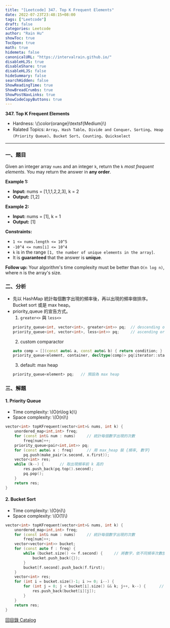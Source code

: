 ```yaml
---
title: "[Leetcode] 347. Top K Frequent Elements"
date: 2022-07-23T23:48:15+08:00
tags: ["Leetcode"]
draft: false
Categories: Leetcode
author: "Rain Hu"
showToc: true
TocOpen: true
math: true
hidemeta: false
canonicalURL: "https://intervalrain.github.io/"
disableHLJS: true
disableShare: true
disableHLJS: false
hideSummary: false
searchHidden: false
ShowReadingTime: true
ShowBreadCrumbs: true
ShowPostNavLinks: true
ShowCodeCopyButtons: true
---
```

**347. Top K Frequent Elements**
+ Hardness: \\(\color{orange}\textsf{Medium}\\)
+ Ralated Topics: `Array`、`Hash Table`、`Divide and Conquer`、`Sorting`、`Heap (Priority Queue)`、`Bucket Sort`、`Counting`、`Quickselect`
---
### 一、題目
Given an integer array `nums` and an integer `k`, return the `k` *most frequent elements*. You may return the answer in **any order**.  

**Example 1:**  
+ **Input:** nums = [1,1,1,2,2,3], k = 2  
+ **Output:** [1,2]  

**Example 2:**  
+ **Input:** nums = [1], k = 1  
+ **Output:** [1]  

**Constraints:**
+ `1 <= nums.length <= 10^5`
+ `-10^4 <= nums[i] <= 10^4`
+ `k` is in the range `[1, the number of unique elements in the array]`.
+ It is **guaranteed** that the answer is **unique**.

**Follow up:** Your algorithm's time complexity must be better than `O(n log n)`, where n is the array's size.  

### 二、分析
+ 先以 HashMap 統計每個數字出現的頻率後，再以出現的頻率做排序。Bucket sort 或是 max heap。
+ priority_queue 的宣告方式。
    1. `greater<>` 與 `less<>`
    ```C++
    priority_queue<int, vector<int>, greater<int>> pq;  // descending order (min heap)
    priority_queue<int, vector<int>, less<int>> pq;     // ascending order (max heap)
    ```
    2. custom comparactor
    ```C++
    auto comp = [](const auto& a, const auto& b) { return condition; } ;
    priority_queue<element, container, decltype(comp)> pq(iterator::start, iterator::end, comp);
    ```
    3. default: max heap
    ```C++
    priority_queue<element> pq;   // 預設為 max heap
    ```

### 三、解題
#### 1. Priority Queue
+ Time complexity: \\(O(n\log k)\\)
+ Space complexity: \\(O(n)\\)
```C++
vector<int> topKFrequent(vector<int>& nums, int k) {
    unordered_map<int,int> freq;
    for (const int& num : nums)     // 統計每個數字出現的次數
        freq[num]++;
    priority_queue<pair<int,int>> pq;
    for (const auto& x : freq)      // 用 max_heap 裝 {頻率, 數字}
        pq.push(make_pair(x.second, x.first));
    vector<int> res;
    while (k--) {       // 取出現頻率前 k 高的
        res.push_back(pq.top().second);
        pq.pop();
    }
    return res;
}
```
#### 2. Bucket Sort
+ Time complexity: \\(O(n)\\)
+ Space complexity: \\(O(1)\\)
```C++
vector<int> topKFrequent(vector<int>& nums, int k) {
    unordered_map<int,int> freq;
    for (const int& num : nums)     // 統計每個數字出現的次數
        freq[num]++;
    vector<vector<int>> bucket;
    for (const auto f : freq) {
        while (bucket.size() <= f.second) {     // 將數字，依不同頻率次數放到相對應的 vector 中
            bucket.push_back({});
        }
        bucket[f.second].push_back(f.first);
    }
    vector<int> res;
    for (int i = bucket.size()-1; i >= 0; i--) {
        for (int j = 0; j < bucket[i].size() && k; j++, k--) {      // 拿頻率前 k 多的元素
            res.push_back(bucket[i][j]);
        }
    }
    return res;
}
```


[回目錄 Catalog](/posts/leetcode)
